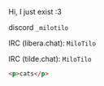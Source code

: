 Hi, I just exist :3 

discord `_milotilo`

IRC (libera.chat): `MiloTilo`

IRC (tilde.chat): `MiloTilo`

```html
<p>cats</p>
```
